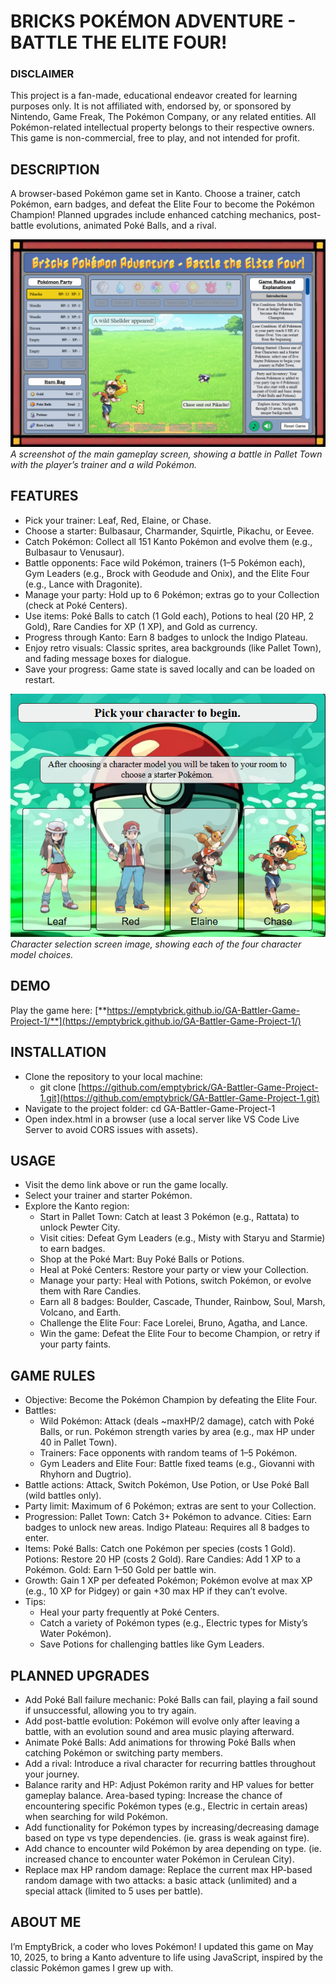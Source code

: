 # BRICKS POKÉMON ADVENTURE \- BATTLE THE ELITE FOUR\!

### **DISCLAIMER** 

This project is a fan-made, educational endeavor created for learning purposes only. It is not affiliated with, endorsed by, or sponsored by Nintendo, Game Freak, The Pokémon Company, or any related entities. All Pokémon-related intellectual property belongs to their respective owners. This game is non-commercial, free to play, and not intended for profit.

## DESCRIPTION 

A browser-based Pokémon game set in Kanto. Choose a trainer, catch Pokémon, earn badges, and defeat the Elite Four to become the Pokémon Champion\! Planned upgrades include enhanced catching mechanics, post-battle evolutions, animated Poké Balls, and a rival.

![Main Gameplay Screenshot](/images/readme-image-1.png)  
*A screenshot of the main gameplay screen, showing a battle in Pallet Town with the player’s trainer and a wild Pokémon.*

## FEATURES

* Pick your trainer: Leaf, Red, Elaine, or Chase.   
* Choose a starter: Bulbasaur, Charmander, Squirtle, Pikachu, or Eevee.   
* Catch Pokémon: Collect all 151 Kanto Pokémon and evolve them (e.g., Bulbasaur to Venusaur).   
* Battle opponents: Face wild Pokémon, trainers (1–5 Pokémon each), Gym Leaders (e.g., Brock with Geodude and Onix), and the Elite Four (e.g., Lance with Dragonite).  
* Manage your party: Hold up to 6 Pokémon; extras go to your Collection (check at Poké Centers).   
* Use items: Poké Balls to catch (1 Gold each), Potions to heal (20 HP, 2 Gold), Rare Candies for XP (1 XP), and Gold as currency.   
* Progress through Kanto: Earn 8 badges to unlock the Indigo Plateau.   
* Enjoy retro visuals: Classic sprites, area backgrounds (like Pallet Town), and fading message boxes for dialogue.   
* Save your progress: Game state is saved locally and can be loaded on restart.

![Battle Screenshot](/images/readme-image-2.png)  
*Character selection screen image, showing each of the four character model choices.*

## DEMO

Play the game here: [**https://emptybrick.github.io/GA-Battler-Game-Project-1/**](https://emptybrick.github.io/GA-Battler-Game-Project-1/)

## INSTALLATION

* Clone the repository to your local machine:   
  * git clone [https://github.com/emptybrick/GA-Battler-Game-Project-1.git](https://github.com/emptybrick/GA-Battler-Game-Project-1.git)   
* Navigate to the project folder: cd GA-Battler-Game-Project-1   
* Open index.html in a browser (use a local server like VS Code Live Server to avoid CORS issues with assets).

## USAGE

* Visit the demo link above or run the game locally.   
* Select your trainer and starter Pokémon.   
* Explore the Kanto region:   
  * Start in Pallet Town: Catch at least 3 Pokémon (e.g., Rattata) to unlock Pewter City.   
  * Visit cities: Defeat Gym Leaders (e.g., Misty with Staryu and Starmie) to earn badges.   
  * Shop at the Poké Mart: Buy Poké Balls or Potions.   
  * Heal at Poké Centers: Restore your party or view your Collection.   
  * Manage your party: Heal with Potions, switch Pokémon, or evolve them with Rare Candies.   
  * Earn all 8 badges: Boulder, Cascade, Thunder, Rainbow, Soul, Marsh, Volcano, and Earth.   
  * Challenge the Elite Four: Face Lorelei, Bruno, Agatha, and Lance.   
  * Win the game: Defeat the Elite Four to become Champion, or retry if your party faints.

## GAME RULES

* Objective: Become the Pokémon Champion by defeating the Elite Four.   
* Battles:   
  * Wild Pokémon: Attack (deals \~maxHP/2 damage), catch with Poké Balls, or run. Pokémon strength varies by area (e.g., max HP under 40 in Pallet Town).   
  * Trainers: Face opponents with random teams of 1–5 Pokémon.   
  * Gym Leaders and Elite Four: Battle fixed teams (e.g., Giovanni with Rhyhorn and Dugtrio).   
* Battle actions: Attack, Switch Pokémon, Use Potion, or Use Poké Ball (wild battles only).   
* Party limit: Maximum of 6 Pokémon; extras are sent to your Collection.   
* Progression: Pallet Town: Catch 3+ Pokémon to advance. Cities: Earn badges to unlock new areas. Indigo Plateau: Requires all 8 badges to enter.   
* Items: Poké Balls: Catch one Pokémon per species (costs 1 Gold). Potions: Restore 20 HP (costs 2 Gold). Rare Candies: Add 1 XP to a Pokémon. Gold: Earn 1–50 Gold per battle win.   
* Growth: Gain 1 XP per defeated Pokémon; Pokémon evolve at max XP (e.g., 10 XP for Pidgey) or gain \+30 max HP if they can’t evolve.   
* Tips:   
  * Heal your party frequently at Poké Centers.   
  * Catch a variety of Pokémon types (e.g., Electric types for Misty’s Water Pokémon).  
  * Save Potions for challenging battles like Gym Leaders.

## PLANNED UPGRADES

* Add Poké Ball failure mechanic: Poké Balls can fail, playing a fail sound if unsuccessful, allowing you to try again.   
* Add post-battle evolution: Pokémon will evolve only after leaving a battle, with an evolution sound and area music playing afterward.   
* Animate Poké Balls: Add animations for throwing Poké Balls when catching Pokémon or switching party members.   
* Add a rival: Introduce a rival character for recurring battles throughout your journey.   
* Balance rarity and HP: Adjust Pokémon rarity and HP values for better gameplay balance. Area-based typing: Increase the chance of encountering specific Pokémon types (e.g., Electric in certain areas) when searching for wild Pokémon.
* Add functionality for Pokémon types by increasing/decreasing damage based on type vs type dependencies. (ie. grass is weak against fire).
* Add chance to encounter wild Pokémon by area depending on type. (ie. increased chance to encounter water Pokémon in Cerulean City).
* Replace max HP random damage: Replace the current max HP-based random damage with two attacks: a basic attack (unlimited) and a special attack (limited to 5 uses per battle).

## ABOUT ME

I’m EmptyBrick, a coder who loves Pokémon\! I updated this game on May 10, 2025, to bring a Kanto adventure to life using JavaScript, inspired by the classic Pokémon games I grew up with.
